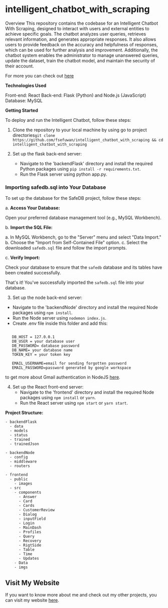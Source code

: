 # intelligent_chatbot_with_scraping
Overview
This repository contains the codebase for an Intelligent Chatbot With Scraping, designed to interact with users and external entities to achieve specific goals. The chatbot analyzes user queries, retrieves relevant information, and generates appropriate responses. It also allows users to provide feedback on the accuracy and helpfulness of responses, which can be used for further analysis and improvement. Additionally, the chatbot system enables the administrator to manage unanswered queries, update the dataset, train the chatbot model, and maintain the security of their account.

For more you can check out [here](https://fsefuwan.netlify.app/)

**Technologies Used**

Front-end: React
Back-end: Flask (Python) and Node.js (JavaScript)
Database: MySQL

**Getting Started**

To deploy and run the Intelligent Chatbot, follow these steps:
1. Clone the repository to your local machine by using go to project directories`git clone https://github.com/fsefuwan/intelligent_chatbot_with_scraping && cd intelligent_chatbot_with_scraping`
   
2. Set up the flask back-end server:
   - Navigate to the 'backendFlask' directory and install the required Python packages using `pip install -r requirements.txt`.
   - Run the Flask server using python app.py.

### Importing safedb.sql into Your Database

To set up the database for the SafeDB project, follow these steps:

a. **Access Your Database:**

   Open your preferred database management tool (e.g., MySQL Workbench).

b. **Import the SQL File:**

   a. In MySQL Workbench, go to the "Server" menu and select "Data Import."
   b. Choose the "Import from Self-Contained File" option.
   c. Select the downloaded `safedb.sql` file and follow the import prompts.

c. **Verify Import:**

   Check your database to ensure that the `safedb` database and its tables have been created successfully.

That's it! You've successfully imported the `safedb.sql` file into your database.


3.  Set up the node back-end server:
   - Navigate to the 'backendNode' directory and install the required Node packages using `npm install`.
   - Run the Node server using `nodemon index.js`.
   - Create .env file inside this folder and add this:
   ```

      DB_HOST = 127.0.0.1
      DB_USER = your database user
      DB_PASSWORD= database password
      DB_NAME= your database name
      TOKEN_KEY = your token key
      
      EMAIL_USERNAME=email for sending forgotten password
      EMAIL_PASSWORD=password generated by google workspace 
   ```
   to get more about Gmail authentication in NodeJS [here](https://developers.google.com/gmail/api/reference/rest).
   
4. Set up the React front-end server:
   - Navigate to the 'frontend' directory and install the required Node packages using `npm install` or `yarn`.
   - Run the React server using `npm start` or `yarn start`.

**Project Structure:**
```
- backendFlask
  - data
  - models
  - status
  - trained
  - trainedJson

- backendNode
  - config
  - middleware
  - routers

- frontend
  - public
    - images
  - src
    - components
      - Answer
      - Card
      - Cards
      - CustomerReview
      - Dialog
      - inputField
      - Login
      - MainDash
      - Profiles
      - Query
      - Recovery
      - RigtSide
      - Table
      - Time
      - Updates
    - Data
    - imgs

```

## Visit My Website

If you want to know more about me and check out my other projects, you can visit my website [here](https://fsefuwan.netlify.app/).

